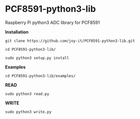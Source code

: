 # PCF8591-python3-lib
Raspberry Pi python3 ADC library for PCF8591

**Installation**

    git clone https://github.com/joy-it/PCF8591-python3-lib.git

    cd PCF8591-python3-lib/

    sudo python3 setup.py install

**Examples**

    cd PCF8591-python3-lib/examples/
    
**READ**

    sudo python3 read.py

**WRITE**

    sudo python3 write.py
